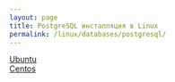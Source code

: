 ```yaml
---
layout: page
title: PostgreSQL инсталляция в Linux
permalink: /linux/databases/postgresql/
---
```


[Ubuntu](/linux/databases/postgresql/ubuntu/)  
[Centos](/linux/databases/postgresql/centos/)  
